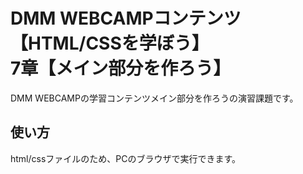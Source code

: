 # DMM WEBCAMPコンテンツ【HTML/CSSを学ぼう】<br>7章【メイン部分を作ろう】</br>
DMM WEBCAMPの学習コンテンツメイン部分を作ろうの演習課題です。
## 使い方
html/cssファイルのため、PCのブラウザで実行できます。
